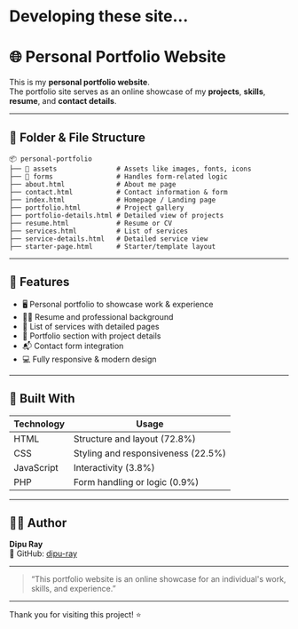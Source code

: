 # Developing these site...
# 🌐 Personal Portfolio Website
This is my **personal portfolio website**.  
The portfolio site serves as an online showcase of my **projects**, **skills**, **resume**, and **contact details**.

---

## 📁 Folder & File Structure
```
📦 personal-portfolio
├── 📁 assets               # Assets like images, fonts, icons
├── 📁 forms                # Handles form-related logic
├── about.html             # About me page
├── contact.html           # Contact information & form
├── index.html             # Homepage / Landing page
├── portfolio.html         # Project gallery
├── portfolio-details.html # Detailed view of projects
├── resume.html            # Resume or CV
├── services.html          # List of services
├── service-details.html   # Detailed service view
├── starter-page.html      # Starter/template layout
```

---

## 🌟 Features
- 🖥️ Personal portfolio to showcase work & experience
- 🧑‍💼 Resume and professional background
- 🧰 List of services with detailed pages
- 📂 Portfolio section with project details
- 📬 Contact form integration
- 💻 Fully responsive & modern design

---

## 🔧 Built With
| Technology | Usage                         |
|------------|-------------------------------|
| HTML       | Structure and layout (72.8%)  |
| CSS        | Styling and responsiveness (22.5%) |
| JavaScript | Interactivity (3.8%)          |
| PHP        | Form handling or logic (0.9%) |

---

## 👨‍💻 Author
**Dipu Ray**  
🔗 GitHub: [dipu-ray](https://github.com/dipu-ray)

---

> “This portfolio website is an online showcase for an individual's work, skills, and experience.”

---

Thank you for visiting this project! ⭐